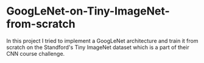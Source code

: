 # GoogLeNet-on-Tiny-ImageNet-from-scratch
In this project I tried to implement a GoogLeNet architecture and train it from scratch on the Standford's Tiny ImageNet dataset which is a part of their CNN course challenge. 
